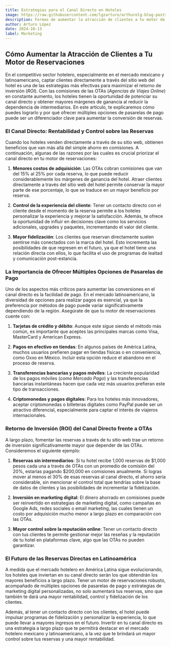 ```yaml
---
title: Estrategias para el Canal Directo en Hoteles
image: https://raw.githubusercontent.com/lgzarturo/arthurolg-blog-posts/refs/heads/main/articles/images/super-luxury-hotel-beach.webp
description: Formas de aumentar la atracción de clientes a tu motor de reservaciones utilizando estrategias efectivas para el canal directo en el sitio web de tu hotel.
author: Arturo López
date: 2024-10-13
label: Marketing
---
```


## Cómo Aumentar la Atracción de Clientes a Tu Motor de Reservaciones

En el competitivo sector hotelero, especialmente en el mercado mexicano y latinoamericano, captar clientes directamente a través del sitio web del hotel es una de las estrategias más efectivas para maximizar el retorno de inversión (*ROI*). Con las comisiones de las OTAs (*Agencias de Viajes Online*) en constante aumento, los hoteles tienen la oportunidad de potenciar su canal directo y obtener mayores márgenes de ganancia al reducir la dependencia de intermediarios. En este artículo, te explicaremos cómo puedes lograrlo y por qué ofrecer múltiples opciones de pasarelas de pago puede ser un diferenciador clave para aumentar la conversión de reservas.

### El Canal Directo: Rentabilidad y Control sobre las Reservas

Cuando los hoteles venden directamente a través de su sitio web, obtienen beneficios que van más allá del simple ahorro en comisiones. A continuación, algunas de las razones por las cuales es crucial priorizar el canal directo en tu motor de reservaciones:

1. **Menores costos de adquisición**: Las OTAs cobran comisiones que van del 15% al 25% por cada reserva, lo que puede reducir considerablemente los márgenes de ganancia del hotel. Atraer clientes directamente a través del sitio web del hotel permite conservar la mayor parte de ese porcentaje, lo que se traduce en un mayor beneficio por reserva.

2. **Control de la experiencia del cliente**: Tener un contacto directo con el cliente desde el momento de la reserva permite a los hoteles personalizar la experiencia y mejorar la satisfacción. Además, te ofrece la oportunidad de influir en decisiones clave como los servicios adicionales, upgrades y paquetes, incrementando el valor del cliente.

3. **Mayor fidelización**: Los clientes que reservan directamente suelen sentirse más conectados con la marca del hotel. Esto incrementa las posibilidades de que regresen en el futuro, ya que el hotel tiene una relación directa con ellos, lo que facilita el uso de programas de lealtad y comunicación post-estancia.

### La Importancia de Ofrecer Múltiples Opciones de Pasarelas de Pago

Uno de los aspectos más críticos para aumentar las conversiones en el canal directo es la facilidad de pago. En el mercado latinoamericano, la diversidad de opciones para realizar pagos es esencial, ya que la preferencia por métodos de pago puede variar significativamente dependiendo de la región. Asegúrate de que tu motor de reservaciones cuente con:

1. **Tarjetas de crédito y débito**: Aunque este sigue siendo el método más común, es importante que aceptes las principales marcas como Visa, MasterCard y American Express.

2. **Pagos en efectivo en tiendas**: En algunos países de América Latina, muchos usuarios prefieren pagar en tiendas físicas o en conveniencia, como Oxxo en México. Incluir esta opción reduce el abandono en el proceso de reserva.

3. **Transferencias bancarias y pagos móviles**: La creciente popularidad de los pagos móviles (*como Mercado Pago*) y las transferencias bancarias instantáneas hacen que cada vez más usuarios prefieran este tipo de transacciones.

4. **Criptomonedas y pagos digitales**: Para los hoteles más innovadores, aceptar criptomonedas o billeteras digitales como PayPal puede ser un atractivo diferencial, especialmente para captar el interés de viajeros internacionales.

### Retorno de Inversión (ROI) del Canal Directo frente a OTAs

A largo plazo, fomentar las reservas a través de tu sitio web trae un retorno de inversión significativamente mayor que depender de las OTAs. Consideremos el siguiente ejemplo:

1. **Reservas sin intermediarios**: Si tu hotel recibe 1,000 reservas de $1,000 pesos cada una a través de OTAs con un promedio de comisión del 20%, estarías pagando $200,000 en comisiones anualmente. Si logras mover al menos el 30% de esas reservas al canal directo, el ahorro sería considerable, sin mencionar el control total que tendrías sobre la base de datos de clientes y las posibilidades de incrementar la fidelización.

2. **Inversión en marketing digital**: El dinero ahorrado en comisiones puede ser reinvertido en estrategias de marketing digital, como campañas en Google Ads, redes sociales o email marketing, las cuales tienen un costo por adquisición mucho menor a largo plazo en comparación con las OTAs.

3. **Mayor control sobre la reputación online**: Tener un contacto directo con tus clientes te permite gestionar mejor las reseñas y la reputación de tu hotel en plataformas clave, algo que las OTAs no pueden garantizar.

### El Futuro de las Reservas Directas en Latinoamérica

A medida que el mercado hotelero en América Latina sigue evolucionando, los hoteles que inviertan en su canal directo serán los que obtendrán los mayores beneficios a largo plazo. Tener un motor de reservaciones robusto, acompañado de múltiples opciones de pasarelas de pago y estrategias de marketing digital personalizadas, no solo aumentará tus reservas, sino que también te dará una mayor rentabilidad, control y fidelización de los clientes.

Además, al tener un contacto directo con los clientes, el hotel puede impulsar programas de fidelización y personalizar la experiencia, lo que puede llevar a mayores ingresos en el futuro. Invertir en tu canal directo es una estrategia a largo plazo que te permitirá destacar en el mercado hotelero mexicano y latinoamericano, a la vez que te brindará un mayor control sobre tus reservas y una mayor rentabilidad.
